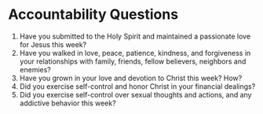 Accountability Questions
========================

1. Have you submitted to the Holy Spirit and maintained a passionate love for Jesus this week?
2. Have you walked in love, peace, patience, kindness, and forgiveness in your relationships with family, friends, fellow believers, neighbors and enemies?
3. Have you grown in your love and devotion to Christ this week? How?
4. Did you exercise self-control and honor Christ in your financial dealings?
5. Did you exercise self-control over sexual thoughts and actions, and any addictive behavior this week?

